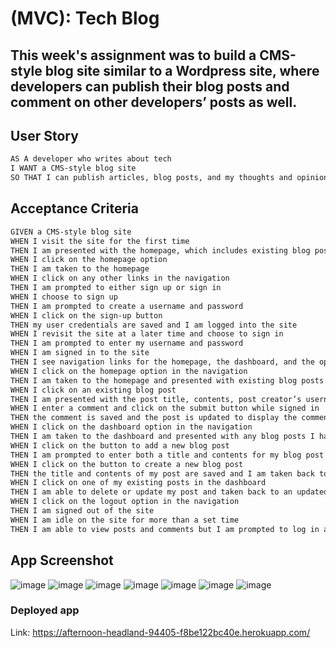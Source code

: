 # (MVC): Tech Blog

## This week's assignment was to build a CMS-style blog site similar to a Wordpress site, where developers can publish their blog posts and comment on other developers’ posts as well.

## User Story

```md
AS A developer who writes about tech
I WANT a CMS-style blog site
SO THAT I can publish articles, blog posts, and my thoughts and opinions
```

## Acceptance Criteria

```md
GIVEN a CMS-style blog site
WHEN I visit the site for the first time
THEN I am presented with the homepage, which includes existing blog posts if any have been posted; navigation links for the homepage and the dashboard; and the option to log in
WHEN I click on the homepage option
THEN I am taken to the homepage
WHEN I click on any other links in the navigation
THEN I am prompted to either sign up or sign in
WHEN I choose to sign up
THEN I am prompted to create a username and password
WHEN I click on the sign-up button
THEN my user credentials are saved and I am logged into the site
WHEN I revisit the site at a later time and choose to sign in
THEN I am prompted to enter my username and password
WHEN I am signed in to the site
THEN I see navigation links for the homepage, the dashboard, and the option to log out
WHEN I click on the homepage option in the navigation
THEN I am taken to the homepage and presented with existing blog posts that include the post title and the date created
WHEN I click on an existing blog post
THEN I am presented with the post title, contents, post creator’s username, and date created for that post and have the option to leave a comment
WHEN I enter a comment and click on the submit button while signed in
THEN the comment is saved and the post is updated to display the comment, the comment creator’s username, and the date created
WHEN I click on the dashboard option in the navigation
THEN I am taken to the dashboard and presented with any blog posts I have already created and the option to add a new blog post
WHEN I click on the button to add a new blog post
THEN I am prompted to enter both a title and contents for my blog post
WHEN I click on the button to create a new blog post
THEN the title and contents of my post are saved and I am taken back to an updated dashboard with my new blog post
WHEN I click on one of my existing posts in the dashboard
THEN I am able to delete or update my post and taken back to an updated dashboard
WHEN I click on the logout option in the navigation
THEN I am signed out of the site
WHEN I am idle on the site for more than a set time
THEN I am able to view posts and comments but I am prompted to log in again before I can add, update, or delete posts
```

## App Screenshot
![image](https://github.com/EduardoPinedaH/Tech-Blog/assets/123011718/4e4e502a-bac4-4d09-aada-6f97ab382e83)
![image](https://github.com/EduardoPinedaH/Tech-Blog/assets/123011718/eb6ec246-8100-4b7c-a0cd-00cd37963baf)
![image](https://github.com/EduardoPinedaH/Tech-Blog/assets/123011718/77951946-c4b1-476a-9283-bbda8dfc208c)
![image](https://github.com/EduardoPinedaH/Tech-Blog/assets/123011718/f2ee09f1-9ebe-4324-b465-fa9d02c9d353)
![image](https://github.com/EduardoPinedaH/Tech-Blog/assets/123011718/6370a6dc-934c-48ba-bda6-a7d91247e2fc)
![image](https://github.com/EduardoPinedaH/Tech-Blog/assets/123011718/0e601e79-6d79-4843-9630-28e1cfa9621f)
![image](https://github.com/EduardoPinedaH/Tech-Blog/assets/123011718/2d0aba84-8627-4cc3-9ded-7115062916f4)


### Deployed app 
Link: https://afternoon-headland-94405-f8be122bc40e.herokuapp.com/
